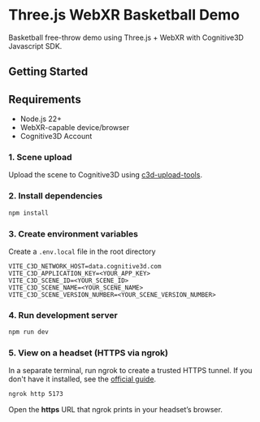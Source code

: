 # Three.js WebXR Basketball Demo

Basketball free-throw demo using Three.js + WebXR with Cognitive3D Javascript SDK.

## Getting Started
## Requirements
- Node.js 22+
- WebXR-capable device/browser
- Cognitive3D Account
### 1. Scene upload
Upload the scene to Cognitive3D using [c3d-upload-tools](https://github.com/CognitiveVR/).

### 2. Install dependencies
```bash
npm install
```

### 3. Create environment variables
Create a `.env.local` file in the root directory
```
VITE_C3D_NETWORK_HOST=data.cognitive3d.com
VITE_C3D_APPLICATION_KEY=<YOUR_APP_KEY>
VITE_C3D_SCENE_ID=<YOUR_SCENE_ID>
VITE_C3D_SCENE_NAME=<YOUR_SCENE_NAME>
VITE_C3D_SCENE_VERSION_NUMBER=<YOUR_SCENE_VERSION_NUMBER>
```

### 4. Run development server
```bash
npm run dev
```

### 5. View on a headset (HTTPS via ngrok)
In a separate terminal, run ngrok to create a trusted HTTPS tunnel. If you don't have it installed, see the [official guide](https://ngrok.com/docs/getting-started/).
```bash
ngrok http 5173
```
Open the **https** URL that ngrok prints in your headset’s browser.

